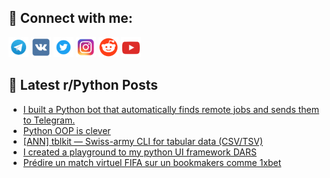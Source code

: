 ## 🔎 Connect with me:
[<img src="https://github.com/bullbesh/bullbesh/blob/main/images/Telegram.png" width="32" height="32" />](https://t.me/bullbesh)
[<img src="https://github.com/bullbesh/bullbesh/blob/main/images/VK.png" width="32" height="32" />](https://vk.com/bullbesh)
[<img src="https://github.com/bullbesh/bullbesh/blob/main/images/Twitter.png" width="32" height="32" />](https://twitter.com/bullbesh1)
[<img src="https://github.com/bullbesh/bullbesh/blob/main/images/Instagram.png" width="32" height="32" />](https://www.instagram.com/bullbesh)
[<img src="https://github.com/bullbesh/bullbesh/blob/main/images/Reddit.png" width="32" height="32" />](https://www.reddit.com/user/bullbesh)
[<img src="https://github.com/bullbesh/bullbesh/blob/main/images/YouTube.png" width="32" height="32" />](https://www.youtube.com/channel/UCtfjRs6uzgq5mfm8S06WTcg)

## 📕 Latest r/Python Posts
<!-- BLOG-POST-LIST:START -->
- [I built a Python bot that automatically finds remote jobs and sends them to Telegram.](https://www.reddit.com/r/Python/comments/1n6fm1w/i_built_a_python_bot_that_automatically_finds/)
- [Python OOP is clever](https://www.reddit.com/r/Python/comments/1n6fgah/python_oop_is_clever/)
- [[ANN] tblkit — Swiss-army CLI for tabular data &lpar;CSV/TSV&rpar;](https://www.reddit.com/r/Python/comments/1n6aos0/ann_tblkit_swissarmy_cli_for_tabular_data_csvtsv/)
- [I created a playground to my python UI framework DARS](https://www.reddit.com/r/Python/comments/1n69tas/i_created_a_playground_to_my_python_ui_framework/)
- [Prédire un match virtuel FIFA sur un bookmakers comme 1xbet](https://www.reddit.com/r/Python/comments/1n65ef0/prédire_un_match_virtuel_fifa_sur_un_bookmakers/)
<!-- BLOG-POST-LIST:END -->
